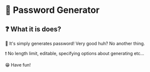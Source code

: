 # 🔑 Password Generator

## ❓ What it is does?

📕 It's simply generates password! Very good huh? No another thing.

❗ No length limit, editable, specifying options about generating etc...

😁 Have fun!
